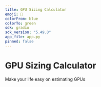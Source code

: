 ```yaml
---
title: GPU Sizing Calculator
emoji: 🚀
colorFrom: blue
colorTo: green
sdk: gradio
sdk_version: "5.49.0"
app_file: app.py
pinned: false
---
```


# GPU Sizing Calculator

Make your life easy on estimating GPUs